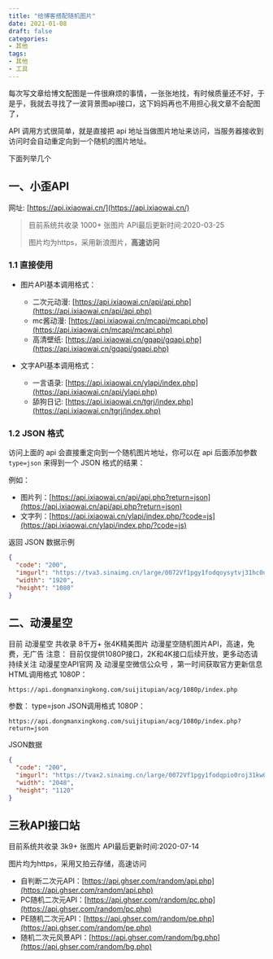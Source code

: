 ```yaml
---
title: "给博客搭配随机图片"
date: 2021-01-08
draft: false
categories:
- 其他
tags:
- 其他
- 工具
---
```


每次写文章给博文配图是一件很麻烦的事情，一张张地找，有时候质量还不好，于是乎，我就去寻找了一波背景图api接口，这下妈妈再也不用担心我文章不会配图了，

API 调用方式很简单，就是直接把 api 地址当做图片地址来访问，当服务器接收到访问时会自动重定向到一个随机的图片地址。

下面列举几个


## 一、小歪API

网址: [https://api.ixiaowai.cn/](https://api.ixiaowai.cn/)

> 目前系统共收录 1000+ 张图片 API最后更新时间:2020-03-25
>
> 图片均为https，采用新浪图片，**高速访问**

### 1.1 直接使用

- 图片API基本调用格式：
  + 二次元动漫: [https://api.ixiaowai.cn/api/api.php](https://api.ixiaowai.cn/api/api.php)
  + mc酱动漫: [https://api.ixiaowai.cn/mcapi/mcapi.php](https://api.ixiaowai.cn/mcapi/mcapi.php)
  + 高清壁纸: [https://api.ixiaowai.cn/gqapi/gqapi.php](https://api.ixiaowai.cn/gqapi/gqapi.php)

- 文字API基本调用格式：
  + 一言语录: [https://api.ixiaowai.cn/ylapi/index.php](https://api.ixiaowai.cn/api/ylapi.php)
  + 舔狗日记: [https://api.ixiaowai.cn/tgrj/index.php](https://api.ixiaowai.cn/tgrj/index.php)

### 1.2 JSON 格式

访问上面的 api 会直接重定向到一个随机图片地址，你可以在 api 后面添加参数 `type=json` 来得到一个 JSON 格式的结果：

例如：

- 图片列：[https://api.ixiaowai.cn/api/api.php?return=json](https://api.ixiaowai.cn/api/api.php?return=json)
- 文字列：[https://api.ixiaowai.cn/ylapi/index.php/?code=js](https://api.ixiaowai.cn/ylapi/index.php/?code=js)

返回 JSON 数据示例

```json
{
  "code": "200",
  "imgurl": "https://tva3.sinaimg.cn/large/0072Vf1pgy1fodqoysytvj31hc0u0qcq.jpg",
  "width": "1920",
  "height": "1080"
}
```

## 二、动漫星空

目前 动漫星空 共收录 8千万+ 张4K精美图片
动漫星空随机图片API，高速，免费，无广告
注意： 目前仅提供1080P接口，2K和4K接口后续开放，更多动态请持续关注 动漫星空API官网 及 动漫星空微信公众号 ，第一时间获取官方更新信息
HTML调用格式
1080P： 

```
https://api.dongmanxingkong.com/suijitupian/acg/1080p/index.php
```

参数： type=json
JSON调用格式
1080P： 

```
https://api.dongmanxingkong.com/suijitupian/acg/1080p/index.php?return=json
```

JSON数据

```json
{
  "code": "200",
  "imgurl": "https://tvax2.sinaimg.cn/large/0072Vf1pgy1fodqpio0roj31kw0v47wh.jpg",
  "width": "2048",
  "height": "1120"
}
```

## 三秋API接口站

目前系统共收录 3k9+ 张图片 API最后更新时间:2020-07-14

图片均为https，采用又拍云存储，高速访问

- 自判断二次元API：[https://api.ghser.com/random/api.php](https://api.ghser.com/random/api.php)
- PC随机二次元API：[https://api.ghser.com/random/pc.php](https://api.ghser.com/random/pc.php)
- PE随机二次元API：[https://api.ghser.com/random/pe.php](https://api.ghser.com/random/pe.php)
- 随机二次元风景API：[https://api.ghser.com/random/bg.php](https://api.ghser.com/random/bg.php)
